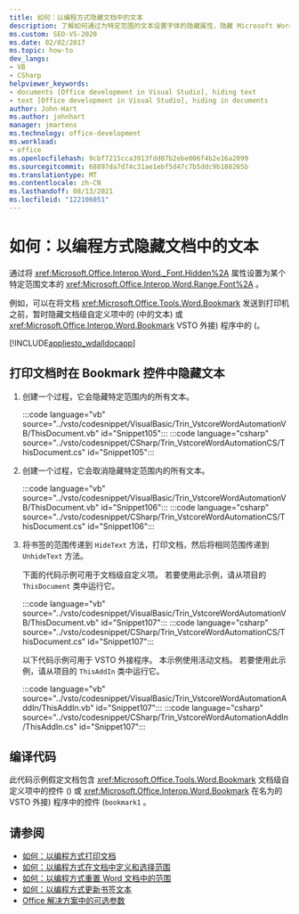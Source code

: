 ```yaml
---
title: 如何：以编程方式隐藏文档中的文本
description: 了解如何通过为特定范围的文本设置字体的隐藏属性，隐藏 Microsoft Word 文档中的文本。
ms.custom: SEO-VS-2020
ms.date: 02/02/2017
ms.topic: how-to
dev_langs:
- VB
- CSharp
helpviewer_keywords:
- documents [Office development in Visual Studio], hiding text
- text [Office development in Visual Studio], hiding in documents
author: John-Hart
ms.author: johnhart
manager: jmartens
ms.technology: office-development
ms.workload:
- office
ms.openlocfilehash: 9cbf7215cca3913fdd07b2ebe006f4b2e16a2099
ms.sourcegitcommit: 68897da7d74c31ae1ebf5d47c7b5ddc9b108265b
ms.translationtype: MT
ms.contentlocale: zh-CN
ms.lasthandoff: 08/13/2021
ms.locfileid: "122106051"
---
```

# <a name="how-to-programmatically-hide-text-in-documents"></a>如何：以编程方式隐藏文档中的文本
  通过将 <xref:Microsoft.Office.Interop.Word._Font.Hidden%2A> 属性设置为某个特定范围文本的 <xref:Microsoft.Office.Interop.Word.Range.Font%2A> 。

 例如，可以在将文档 <xref:Microsoft.Office.Tools.Word.Bookmark> 发送到打印机之前，暂时隐藏文档级自定义项中的 (中的文本) 或 <xref:Microsoft.Office.Interop.Word.Bookmark> VSTO 外接) 程序中的 (。

 [!INCLUDE[appliesto_wdalldocapp](../vsto/includes/appliesto-wdalldocapp-md.md)]

## <a name="to-hide-text-in-a-bookmark-control-while-printing-the-document"></a>打印文档时在 Bookmark 控件中隐藏文本

1. 创建一个过程，它会隐藏特定范围内的所有文本。

     :::code language="vb" source="../vsto/codesnippet/VisualBasic/Trin_VstcoreWordAutomationVB/ThisDocument.vb" id="Snippet105":::
     :::code language="csharp" source="../vsto/codesnippet/CSharp/Trin_VstcoreWordAutomationCS/ThisDocument.cs" id="Snippet105":::

2. 创建一个过程，它会取消隐藏特定范围内的所有文本。

     :::code language="vb" source="../vsto/codesnippet/VisualBasic/Trin_VstcoreWordAutomationVB/ThisDocument.vb" id="Snippet106":::
     :::code language="csharp" source="../vsto/codesnippet/CSharp/Trin_VstcoreWordAutomationCS/ThisDocument.cs" id="Snippet106":::

3. 将书签的范围传递到 `HideText` 方法，打印文档，然后将相同范围传递到 `UnhideText` 方法。

     下面的代码示例可用于文档级自定义项。 若要使用此示例，请从项目的 `ThisDocument` 类中运行它。

     :::code language="vb" source="../vsto/codesnippet/VisualBasic/Trin_VstcoreWordAutomationVB/ThisDocument.vb" id="Snippet107":::
     :::code language="csharp" source="../vsto/codesnippet/CSharp/Trin_VstcoreWordAutomationCS/ThisDocument.cs" id="Snippet107":::

     以下代码示例可用于 VSTO 外接程序。 本示例使用活动文档。 若要使用此示例，请从项目的 `ThisAddIn` 类中运行它。

     :::code language="vb" source="../vsto/codesnippet/VisualBasic/Trin_VstcoreWordAutomationAddIn/ThisAddIn.vb" id="Snippet107":::
     :::code language="csharp" source="../vsto/codesnippet/CSharp/Trin_VstcoreWordAutomationAddIn/ThisAddIn.cs" id="Snippet107":::

## <a name="compile-the-code"></a>编译代码
 此代码示例假定文档包含 <xref:Microsoft.Office.Tools.Word.Bookmark> 文档级自定义项中的控件 () 或 <xref:Microsoft.Office.Interop.Word.Bookmark> 在名为的 VSTO 外接) 程序中的控件 (`bookmark1` 。

## <a name="see-also"></a>请参阅
- [如何：以编程方式打印文档](../vsto/how-to-programmatically-print-documents.md)
- [如何：以编程方式在文档中定义和选择范围](../vsto/how-to-programmatically-define-and-select-ranges-in-documents.md)
- [如何：以编程方式重置 Word 文档中的范围](../vsto/how-to-programmatically-reset-ranges-in-word-documents.md)
- [如何：以编程方式更新书签文本](../vsto/how-to-programmatically-update-bookmark-text.md)
- [Office 解决方案中的可选参数](../vsto/optional-parameters-in-office-solutions.md)
